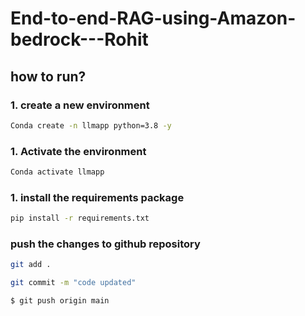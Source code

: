 # End-to-end-RAG-using-Amazon-bedrock---Rohit


## how to run?

### 1. create a new environment

```bash
Conda create -n llmapp python=3.8 -y
```



### 1. Activate the environment

```bash
Conda activate llmapp
```


### 1. install the requirements package

```bash
pip install -r requirements.txt
```



### push the changes to github repository

```bash
git add .
```

```bash
git commit -m "code updated"
```

```bash
$ git push origin main
```


